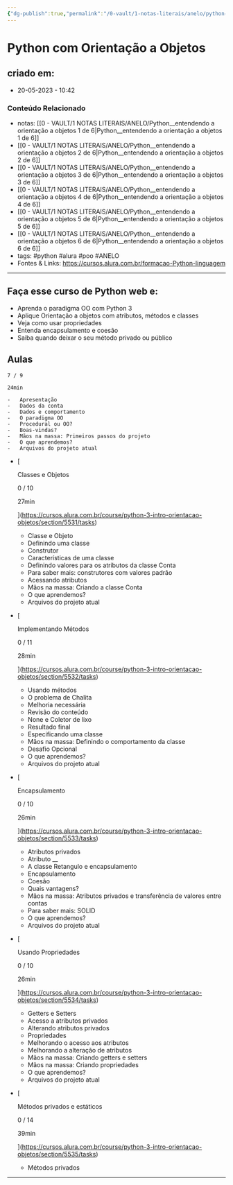 ```yaml
---
{"dg-publish":true,"permalink":"/0-vault/1-notas-literais/anelo/python-com-orientacao-a-objetos/","tags":["python","alura","poo","ANELO"],"dgHomeLink":true,"dgShowLocalGraph":true,"dgShowFileTree":true,"dgEnableSearch":true}
---
```


# Python com Orientação a Objetos

## criado em: 
-  20-05-2023 - 10:42

### Conteúdo Relacionado
- notas: [[0 - VAULT/1 NOTAS LITERAIS/ANELO/Python__entendendo a orientação a objetos 1 de 6\|Python__entendendo a orientação a objetos 1 de 6]]
- [[0 - VAULT/1 NOTAS LITERAIS/ANELO/Python__entendendo a orientação a objetos 2 de 6\|Python__entendendo a orientação a objetos 2 de 6]]
- [[0 - VAULT/1 NOTAS LITERAIS/ANELO/Python__entendendo a orientação a objetos 3 de 6\|Python__entendendo a orientação a objetos 3 de 6]]
- [[0 - VAULT/1 NOTAS LITERAIS/ANELO/Python__entendendo a orientação a objetos 4 de 6\|Python__entendendo a orientação a objetos 4 de 6]]
- [[0 - VAULT/1 NOTAS LITERAIS/ANELO/Python__entendendo a orientação a objetos 5 de 6\|Python__entendendo a orientação a objetos 5 de 6]]
- [[0 - VAULT/1 NOTAS LITERAIS/ANELO/Python__entendendo a orientação a objetos 6 de 6\|Python__entendendo a orientação a objetos 6 de 6]]
- tags: #python #alura #poo #ANELO 
- Fontes & Links: https://cursos.alura.com.br/formacao-Python-linguagem

---
## Faça esse curso de Python web e:

-   Aprenda o paradigma OO com Python 3
-   Aplique Orientação a objetos com atributos, métodos e classes
-   Veja como usar propriedades
-   Entenda encapsulamento e coesão
-   Saiba quando deixar o seu método privado ou público

## Aulas

    7 / 9
    
    24min
    
    -   Apresentação
    -   Dados da conta
    -   Dados e comportamento
    -   O paradigma OO
    -   Procedural ou OO?
    -   Boas-vindas?
    -   Mãos na massa: Primeiros passos do projeto
    -   O que aprendemos?
    -   Arquivos do projeto atual
-   [
    
    Classes e Objetos
    
    0 / 10
    
    27min
    
    ](https://cursos.alura.com.br/course/python-3-intro-orientacao-objetos/section/5531/tasks)
    
    -   Classe e Objeto
    -   Definindo uma classe
    -   Construtor
    -   Características de uma classe
    -   Definindo valores para os atributos da classe Conta
    -   Para saber mais: construtores com valores padrão
    -   Acessando atributos
    -   Mãos na massa: Criando a classe Conta
    -   O que aprendemos?
    -   Arquivos do projeto atual
-   [
    
    Implementando Métodos
    
    0 / 11
    
    28min
    
    ](https://cursos.alura.com.br/course/python-3-intro-orientacao-objetos/section/5532/tasks)
    
    -   Usando métodos
    -   O problema de Chalita
    -   Melhoria necessária
    -   Revisão do conteúdo
    -   None e Coletor de lixo
    -   Resultado final
    -   Especificando uma classe
    -   Mãos na massa: Definindo o comportamento da classe
    -   Desafio Opcional
    -   O que aprendemos?
    -   Arquivos do projeto atual
-   [
    
    Encapsulamento
    
    0 / 10
    
    26min
    
    ](https://cursos.alura.com.br/course/python-3-intro-orientacao-objetos/section/5533/tasks)
    
    -   Atributos privados
    -   Atributo __
    -   A classe Retangulo e encapsulamento
    -   Encapsulamento
    -   Coesão
    -   Quais vantagens?
    -   Mãos na massa: Atributos privados e transferência de valores entre contas
    -   Para saber mais: SOLID
    -   O que aprendemos?
    -   Arquivos do projeto atual
-   [
    
    Usando Propriedades
    
    0 / 10
    
    26min
    
    ](https://cursos.alura.com.br/course/python-3-intro-orientacao-objetos/section/5534/tasks)
    
    -   Getters e Setters
    -   Acesso a atributos privados
    -   Alterando atributos privados
    -   Propriedades
    -   Melhorando o acesso aos atributos
    -   Melhorando a alteração de atributos
    -   Mãos na massa: Criando getters e setters
    -   Mãos na massa: Criando propriedades
    -   O que aprendemos?
    -   Arquivos do projeto atual
-   [
    
    Métodos privados e estáticos
    
    0 / 14
    
    39min
    
    ](https://cursos.alura.com.br/course/python-3-intro-orientacao-objetos/section/5535/tasks)
    
    -   Métodos privados

---


